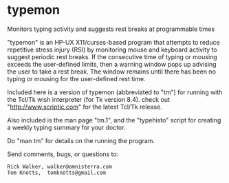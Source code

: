 # typemon
Monitors typing activity and suggests rest breaks at programmable times

"typemon" is an HP-UX X11/curses-based program that attempts to reduce
repetitive stress injury (RSI) by monitoring mouse and keyboard activity
to suggest periodic rest breaks.  If the consecutive time of typing or
mousing exceeds the user-defined limits, then a warning window pops up
advising the user to take a rest break.  The window remains until there
has been no typing or mousing for the user-defined rest time. 

Included here is a version of typemon (abbreviated to "tm") for running
with the Tcl/Tk wish interpreter (for Tk version 8.4).  check out
"http://www.scriptic.com" for the latest Tcl/Tk release. 

Also included is the man page "tm.1", and the "typehisto" script for
creating a weekly typing summary for your doctor.

Do "man tm" for details on the running the program.  

Send comments, bugs, or questions to:

    Rick Walker, walker@omnisterra.com
    Tom Knotts,  tomknotts@gmail.com
